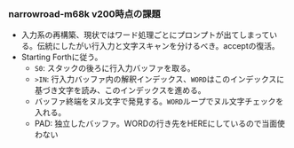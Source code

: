### narrowroad-m68k v200時点の課題

* 入力系の再構築、現状ではワード処理ごとにプロンプトが出てしまっている。伝統にしたがい行入力と文字スキャンを分けるべき。acceptの復活。
* Starting Forthに従う。
  + `S0`: スタックの後ろに行入力バッファを取る。
  + `>IN`: 行入力バッファ内の解釈インデックス、`WORD`はこのインデックスに基づき文字を読み、このインデックスを進める。
  + バッファ終端をヌル文字で発見する。`WORD`ループでヌル文字チェックを入れる。
  + PAD: 独立したバッファ。WORDの行き先をHEREにしているので当面使わない